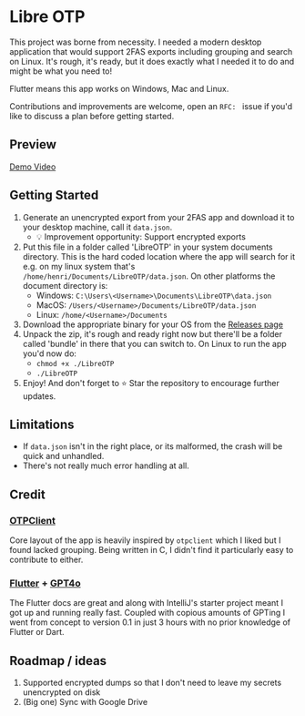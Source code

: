 # Libre OTP

This project was borne from necessity. I needed a modern desktop application that would support 2FAS exports including grouping and search on Linux. It's rough, it's ready, but it does exactly what I needed it to do and might be what you need to!

Flutter means this app works on Windows, Mac and Linux.

Contributions and improvements are welcome, open an `RFC: ` issue if you'd like to discuss a plan before getting started.

## Preview
[Demo Video](https://github.com/user-attachments/assets/50da63f7-44af-472d-853c-1fdb60892a5e)

## Getting Started

1. Generate an unencrypted export from your 2FAS app and download it to your desktop machine, call it `data.json`. 
   - :bulb: Improvement opportunity: Support encrypted exports
2. Put this file in a folder called 'LibreOTP' in your system documents directory. This is the hard coded location where the app will search for it e.g. on my linux system that's `/home/henri/Documents/LibreOTP/data.json`. On other platforms the document directory is:
   - Windows: `C:\Users\<Username>\Documents\LibreOTP\data.json`
   - MacOS: `/Users/<Username>/Documents/LibreOTP/data.json`
   - Linux: `/home/<Username>/Documents`
3. Download the appropriate binary for your OS from the [Releases page](https://github.com/henricook/libreotp/releases)
4. Unpack the zip, it's rough and ready right now but there'll be a folder called 'bundle' in there that you can switch to. On Linux to run the app you'd now do:
   - `chmod +x ./LibreOTP`
   - `./LibreOTP`
5. Enjoy! And don't forget to :star: Star the repository to encourage further updates. 

## Limitations
- If `data.json` isn't in the right place, or its malformed, the crash will be quick and unhandled.
- There's not really much error handling at all.

## Credit

### [OTPClient](https://github.com/paolostivanin/OTPClient)

Core layout of the app is heavily inspired by `otpclient` which I liked but I found lacked grouping. Being written in C, I didn't find it particularly easy to contribute to either. 

### [Flutter](https://github.com/flutter/flutter) + [GPT4o](https://chat.openai.com)

The Flutter docs are great and along with IntelliJ's starter project meant I got up and running really fast. Coupled with copious amounts of GPTing I went from concept to version 0.1 in just 3 hours with no prior knowledge of Flutter or Dart.

## Roadmap / ideas

1. Supported encrypted dumps so that I don't need to leave my secrets unencrypted on disk
2. (Big one) Sync with Google Drive
